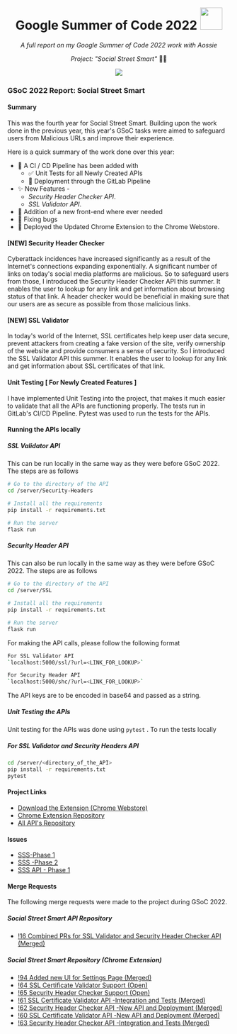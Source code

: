 <h1 align="center">Google Summer of Code 2022 <img src="https://media2.giphy.com/media/KB8MHRUq55wjXVwWyl/source.gif" width="50"></h1>

<p align="center"><i>A full report on my Google Summer of Code 2022 work with Aossie</i></p>
<p align="center"><i>Project: "Social Street Smart" </i>  👨‍💻</p>



<p align="center">
  <img src="https://i.imgur.com/fF5RFGo.png" />
</p>

### GSoC 2022 Report: Social Street Smart


#### Summary

This was the fourth year for Social Street Smart. Building upon the work done in the previous year, this year's GSoC tasks were aimed to safeguard users from Malicious URLs and improve their experience. 

Here is a quick summary of the work done over this year:

- :construction_worker: A CI / CD Pipeline has been added with
  - :white_check_mark: Unit Tests for all Newly Created APIs 
  - 🚀 Deployment through the GitLab Pipeline
- :sparkles: New Features -
	-  *Security Header Checker API*.
	-  *SSL Validator API*.
- :bento: Addition of a new front-end where ever needed
- :bug: Fixing bugs 
- :rocket: Deployed the Updated Chrome Extension to the Chrome Webstore.

#### [NEW] Security Header Checker 

Cyberattack incidences have increased significantly as a result of the Internet's connections expanding exponentially. A significant number of links on today's social media platforms are malicious. So to safeguard users from those, I introduced the Security Header Checker API this summer.  It enables the user to lookup for any link and get information about browsing status of that link. A header checker would be beneficial in making sure that our users are as secure as possible from those malicious links.

#### [NEW] SSL Validator 

In today's world of the Internet, SSL certificates help keep user data secure,
prevent attackers from creating a fake version of the site, verify ownership of the website and provide consumers a sense of security. So I introduced the SSL Validator API this summer. It enables the user to lookup for any link and get information about SSL certificates of that link.

#### Unit Testing [ For Newly Created Features ]

I have implemented Unit Testing into the project, that makes it much easier to validate that all the APIs are functioning properly. The tests run in GitLab's CI/CD Pipeline. Pytest was used to run the tests for the APIs.



#### Running the APIs locally

##### SSL Validator API

This can be run locally in the same way as they were before GSoC 2022. The steps are as follows

```bash
# Go to the directory of the API
cd /server/Security-Headers

# Install all the requirements
pip install -r requirements.txt

# Run the server
flask run
```
##### Security Header API

This can also be run locally in the same way as they were before GSoC 2022. The steps are as follows 

```bash
# Go to the directory of the API
cd /server/SSL

# Install all the requirements
pip install -r requirements.txt

# Run the server
flask run
```

For making the API calls, please follow the following format

```bash
For SSL Validator API
`localhost:5000/ssl/?url=<LINK_FOR_LOOKUP>`

For Security Header API
`localhost:5000/shc/?url=<LINK_FOR_LOOKUP>`
```

The API keys are to be encoded in base64 and passed as a string.

##### Unit Testing the APIs

Unit testing for the APIs was done using `pytest` . 
To run the tests locally

##### For SSL Validator and Security Headers API

```bash
cd /server/<directory_of_the_API>
pip install -r requirements.txt
pytest
```

#### Project Links
- [Download the Extension (Chrome Webstore)](<https://chrome.google.com/webstore/detail/social-street-smart/ddjcjpfkmcgpgpjhlmdenmionhbnpagm?hl=en-GB&authuser=0>)
- [Chrome Extension Repository](https://gitlab.com/aossie/social-street-smart)
- [All API's Repository](https://gitlab.com/aossie/social-street-smart-api)


#### Issues 
- [SSS-Phase 1](https://gitlab.com/aossie/social-street-smart/-/issues/?sort=updated_desc&state=opened&label_name%5B%5D=GSoC%202022%20Coding%20Phase%201&first_page_size=20)
- [SSS -Phase 2](https://gitlab.com/aossie/social-street-smart/-/issues/?sort=updated_desc&state=opened&label_name%5B%5D=GSoC%202022%20Coding%20Phase%202&first_page_size=20)
- [SSS API - Phase 1 ](https://gitlab.com/aossie/social-street-smart-api/-/issues/?sort=updated_desc&state=opened&label_name%5B%5D=GSoC%202022%20Coding%20Phase%201&first_page_size=20)


#### Merge Requests

The following merge requests were made to the project during GSoC 2022.


##### Social Street Smart API Repository
- [!16 Combined PRs for SSL Validator and Security Header Checker API (Merged)](https://gitlab.com/aossie/social-street-smart-api/-/merge_requests/16)

##### Social Street Smart Repository (Chrome Extension)
- [!94 Added new UI for Settings Page (Merged)](https://gitlab.com/aossie/social-street-smart/-/merge_requests/94)
- [!64 SSL Certificate Validator Support (Open)](https://gitlab.com/aossie/social-street-smart/-/issues/64)
- [!65 Security Header Checker Support (Open)](https://gitlab.com/aossie/social-street-smart/-/issues/65)
- [!61 SSL Certificate Validator API -Integration and Tests (Merged)](https://gitlab.com/aossie/social-street-smart/-/issues/61)
- [!62 Security Header Checker API -New API and Deployment (Merged)](https://gitlab.com/aossie/social-street-smart/-/issues/62)
- [!60 SSL Certificate Validator API -New API and Deployment (Merged)](https://gitlab.com/aossie/social-street-smart/-/issues/60)
- [!63 Security Header Checker API -Integration and Tests (Merged)](https://gitlab.com/aossie/social-street-smart/-/issues/63)